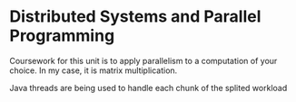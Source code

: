 # Distributed Systems and Parallel Programming

Coursework for this unit is to apply parallelism to a computation of your choice. In my case, it is matrix multiplication.

Java threads are being used to handle each chunk of the splited workload
